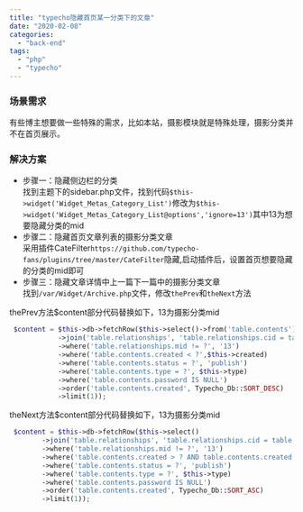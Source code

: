 ```yaml
---
title: "typecho隐藏首页某一分类下的文章"
date: "2020-02-08"
categories: 
  - "back-end"
tags: 
  - "php"
  - "typecho"
---
```


### 场景需求

有些博主想要做一些特殊的需求，比如本站，摄影模块就是特殊处理，摄影分类并不在首页展示。

### 解决方案

- 步骤一：隐藏侧边栏的分类  
    找到主题下的sidebar.php文件，找到代码`$this->widget('Widget_Metas_Category_List')`修改为`$this->widget('Widget_Metas_Category_List@options','ignore=13')`其中13为想要隐藏分类的mid
- 步骤二：隐藏首页文章列表的摄影分类文章  
    采用插件CateFilter`https://github.com/typecho-fans/plugins/tree/master/CateFilter`隐藏,启动插件后，设置首页想要隐藏的分类的mid即可
- 步骤三：隐藏文章详情中上一篇下一篇中的摄影分类文章  
    找到`/var/Widget/Archive.php`文件，修改`thePrev`和`theNext`方法

thePrev方法$content部分代码替换如下，13为摄影分类mid

```php
 $content = $this->db->fetchRow($this->select()->from('table.contents')
            ->join('table.relationships', 'table.relationships.cid = table.contents.cid')
            ->where('table.relationships.mid != ?', '13')
            ->where('table.contents.created < ?',$this->created)
            ->where('table.contents.status = ?', 'publish')
            ->where('table.contents.type = ?', $this->type)
            ->where('table.contents.password IS NULL')
            ->order('table.contents.created', Typecho_Db::SORT_DESC)
            ->limit(1));
```

theNext方法$content部分代码替换如下，13为摄影分类mid

```php
 $content = $this->db->fetchRow($this->select()
        ->join('table.relationships', 'table.relationships.cid = table.contents.cid')
        ->where('table.relationships.mid != ?', '13')
        ->where('table.contents.created > ? AND table.contents.created < ?',$this->created, $this->options->time)
        ->where('table.contents.status = ?', 'publish')
        ->where('table.contents.type = ?', $this->type)
        ->where('table.contents.password IS NULL')
        ->order('table.contents.created', Typecho_Db::SORT_ASC)
        ->limit(1));
```
